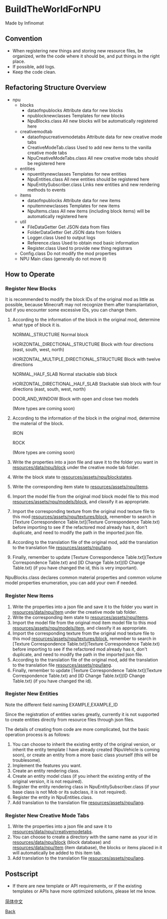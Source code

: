 # BuildTheWorldForNPU
Made by Infinomat

## Convention
- When registering new things and storing new resource files, be organized, write the code where it should be, and put things in the right place.
- If possible, add logs.
- Keep the code clean.

## Refactoring Structure Overview
- npu
    - blocks  
        - dataofnpublocks                 Attribute data for new blocks
        - npublocknewclasses              Templates for new blocks
        - NpuBlocks.class                 All new blocks will be automatically registered here
    - creativemodtab
        - dataofnpucreativemodetabs       Attribute data for new creative mode tabs
        - CreativeModeTab.class           Used to add new items to the vanilla creative mode tabs
        - NpuCreativeModeTabs.class       All new creative mode tabs should be registered here
    - entities
        - npuentitynewclasses             Templates for new entities
        - NpuEntities.class               All new entities should be registered here
        - NpuEntitySubscriber.class       Links new entities and new rendering methods to events
    - items
        - dataofnpublocks                 Attribute data for new items
        - npuitemnewclasses               Templates for new items
        - NpuItems.class                  All new items (including block items) will be automatically registered here
    - util
        - FileDataGetter                  Get JSON data from files
        - FolderDataGetter                Get JSON data from folders
        - Logger.class                    Used to output logs
        - Reference.class                 Used to obtain mod basic information
        - Register.class                  Used to provide new thing registrars
    - Config.class                        Do not modify the mod properties
    - NPU                                 Main class (generally do not move it)

## How to Operate

### Register New Blocks
It is recommended to modify the block IDs of the original mod as little as possible, because Minecraft may not recognize them after transplantation, but if you encounter some excessive IDs, you can change them.

1. According to the information of the block in the original mod, determine what type of block it is.

    NORMAL_STRUCTURE                                Normal block

    HORIZONTAL_DIRECTIONAL_STRUCTURE                Block with four directions (east, south, west, north)

    HORIZONTAL_MULTIPLE_DIRECTIONAL_STRUCTURE       Block with twelve directions

    NORMAL_HALF_SLAB                                Normal stackable slab block

    HORIZONTAL_DIRECTIONAL_HALF_SLAB                Stackable slab block with four directions (east, south, west, north)

    DOOR_AND_WINDOW                                 Block with open and close two models

    (More types are coming soon)
2. According to the information of the block in the original mod, determine the material of the block.

    IRON

    ROCK

    (More types are coming soon)
3. Write the properties into a json file and save it to the folder you want in [resources/data/npu/block](src/main/resources/data/npu/block) under the creative mode tab folder.
4. Write the block state to [resources/assets/npu/blockstates](src/main/resources/assets/npu/blockstates).
5. Write the corresponding item state to [resources/assets/npu/items](src/main/resources/assets/npu/items).
6. Import the model file from the original mod block model file to this mod [resources/assets/npu/models/block](src/main/resources/assets/npu/models/block), and classify it as appropriate.
7. Import the corresponding texture from the original mod texture file to this mod [resources/assets/npu/textures/block](src/main/resources/assets/npu/textures/block), remember to search in [Texture Correspondence Table.txt](Texture Correspondence Table.txt) before importing to see if the refactored mod already has it, don't duplicate, and need to modify the path in the imported json file.
8. According to the translation file of the original mod, add the translation to the translation file [resources/assets/npu/lang](src/main/resources/assets/npu/lang).
9. Finally, remember to update [Texture Correspondence Table.txt](Texture Correspondence Table.txt) and [ID Change Table.txt](ID Change Table.txt) (if you have changed the id, this is very important).

NpuBlocks.class declares common material properties and common volume model properties enumeration, you can add your own if needed.

### Register New Items

1. Write the properties into a json file and save it to the folder you want in [resources/data/npu/item](src/main/resources/data/npu/item) under the creative mode tab folder.
2. Write the corresponding item state to [resources/assets/npu/items](src/main/resources/assets/npu/items).
3. Import the model file from the original mod item model file to this mod [resources/assets/npu/models/item](src/main/resources/assets/npu/models/item), and classify it as appropriate.
4. Import the corresponding texture from the original mod texture file to this mod [resources/assets/npu/textures/block](src/main/resources/assets/npu/textures/block), remember to search in [Texture Correspondence Table.txt](Texture Correspondence Table.txt) before importing to see if the refactored mod already has it, don't duplicate, and need to modify the path in the imported json file.
5. According to the translation file of the original mod, add the translation to the translation file [resources/assets/npu/lang](src/main/resources/assets/npu/lang).
6. Finally, remember to update [Texture Correspondence Table.txt](Texture Correspondence Table.txt) and [ID Change Table.txt](ID Change Table.txt) (if you have changed the id).

### Register New Entities
Note the different field naming EXAMPLE,EXAMPLE_ID

Since the registration of entities varies greatly, currently it is not supported to create entities directly from resource files through json files.

The details of creating from code are more complicated, but the basic operation process is as follows:
1. You can choose to inherit the existing entity of the original version, or inherit the entity template I have already created (NpuVehicle is coming soon), or create an entity from a more basic class yourself (this will be troublesome).
2. Implement the features you want.
3. Create an entity rendering class.
4. Create an entity model class (if you inherit the existing entity of the original version, it is not required).
5. Register the entity rendering class in NpuEntitySubscriber.class (if your base class is not Mob or its subclass, it is not required).
6. Register the entity in NpuEntities.class.
7. Add translation to the translation file [resources/assets/npu/lang](src/main/resources/assets/npu/lang).

### Register New Creative Mode Tabs

1. Write the properties into a json file and save it to [resources/data/npu/creativemodetabs](src/main/resources/data/npu/creativemodetab).
2. You can choose to create a directory with the same name as your id in [resources/data/npu/block](src/main/resources/data/npu/block) (block database) and [resources/data/npu/item](src/main/resources/data/npu/item) (item database), the blocks or items placed in it will automatically be added to this item tab.
3. Add translation to the translation file [resources/assets/npu/lang](src/main/resources/assets/npu/lang).

## Postscript
- If there are new template or API requirements, or if the existing templates or APIs have more optimized solutions, please let me know.

[简体中文](Instructions.zh_cn.md)

[Back](README.md)